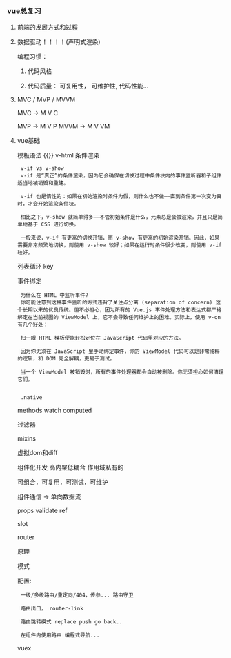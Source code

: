 
### vue总复习

1. 前端的发展方式和过程

2. 数据驱动！！！！(声明式渲染)

    编程习惯：

    1. 代码风格

    2. 代码质量： 可复用性， 可维护性,  代码性能...


3. MVC / MVP / MVVM

    MVC ->  M V C

    MVP ->  M V P
    MVVM ->  M V VM

4. vue基础

    模板语法  {{}} v-html
    条件渲染 

        v-if vs v-show
        v-if 是“真正”的条件渲染，因为它会确保在切换过程中条件块内的事件监听器和子组件适当地被销毁和重建。

        v-if 也是惰性的：如果在初始渲染时条件为假，则什么也不做——直到条件第一次变为真时，才会开始渲染条件块。

        相比之下，v-show 就简单得多——不管初始条件是什么，元素总是会被渲染，并且只是简单地基于 CSS 进行切换。

        一般来说，v-if 有更高的切换开销，而 v-show 有更高的初始渲染开销。因此，如果需要非常频繁地切换，则使用 v-show 较好；如果在运行时条件很少改变，则使用 v-if 较好。

    列表循环 key


    事件绑定

        为什么在 HTML 中监听事件?
        你可能注意到这种事件监听的方式违背了关注点分离 (separation of concern) 这个长期以来的优良传统。但不必担心，因为所有的 Vue.js 事件处理方法和表达式都严格绑定在当前视图的 ViewModel 上，它不会导致任何维护上的困难。实际上，使用 v-on 有几个好处：

        扫一眼 HTML 模板便能轻松定位在 JavaScript 代码里对应的方法。

        因为你无须在 JavaScript 里手动绑定事件，你的 ViewModel 代码可以是非常纯粹的逻辑，和 DOM 完全解耦，更易于测试。

        当一个 ViewModel 被销毁时，所有的事件处理器都会自动被删除。你无须担心如何清理它们。


        .native



    methods watch  computed

    过滤器

    mixins

    虚拟dom和diff


    组件化开发 高内聚低耦合 作用域私有的

    可组合，可复用，可测试，可维护

    组件通信 -> 单向数据流

    props validate   ref

    slot


    router 

    原理

    模式

    配置: 
    
        一级/多级路由/重定向/404，传参... 路由守卫

        路由出口， router-link

        路由跳转模式 replace push go back..

        在组件内使用路由 编程式导航...

    
    vuex 







